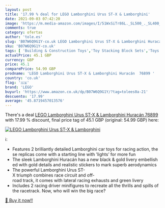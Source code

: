 ```yaml
---
layout: post
title: '17.99 % deal for LEGO Lamborghini Urus ST-X & Lamborghini'
date: 2021-09-03 07:42:20
image: 'https://m.media-amazon.com/images/I/51WxSiTr86L._SL500_._SL400_.jpg'
comments: true
category: ofertas
author: 'tole.es'
slug: 'B07W6Q9G1Y-co.uk LEGO Lamborghini Urus ST-X & Lamborghini Huracán 76899'
sku: 'B07W6Q9G1Y-co.uk'
tags: [ 'Building & Construction Toys','Toy Stacking Block Sets','Toys & Games','Toys Store','lego', ]
actualPrice: 45.1 GBP
currency: GBP
price: 45.1
comparePrice: 54.99 GBP
prodname: 'LEGO Lamborghini Urus ST-X & Lamborghini Huracán  76899 '
country: 'co.uk'
flag: '🇬🇧'
brand: 'LEGO'
buyurl: 'https://www.amazon.co.uk/dp/B07W6Q9G1Y/?tag=tolees0a-21'
descuento: '17.99'
average: '45.8719457013576'
---
```


There's a deal [LEGO Lamborghini Urus ST-X & Lamborghini Huracán  76899 ](https://www.amazon.co.uk/dp/B07W6Q9G1Y/?tag=tolees0a-21)  with  17.99 % discount, final price tag of  45.1 GBP (original: 54.99 GBP) here:

[![LEGO Lamborghini Urus ST-X & Lamborghini](https://m.media-amazon.com/images/I/51WxSiTr86L._SL500_._SL400_.jpg)](https://www.amazon.co.uk/dp/B07W6Q9G1Y/?tag=tolees0a-21)

ℹ️:

- Features 2 brilliantly detailed Lamborghini car toys for racing action, these replicas come with a starting line with ’lights’ for more fun
- The sleek Lamborghini Huracán has a new black & gold livery embellished with gold details and realistic stickers to mark superb aerodynamics
- The powerful Lamborghini Urus ST-X triumph combines race circuit and off-road track, it comes with lateral racing exhausts and green livery
- Includes 2 racing driver minifigures to recreate all the thrills and spills of the racetrack. Now, who will win the big race?

[🛒 Buy it now!!](https://www.amazon.co.uk/dp/B07W6Q9G1Y/?tag=tolees0a-21)
